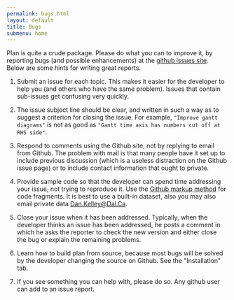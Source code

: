 ```yaml
---
permalink: bugs.html
layout: default
title: Bugs
submenu: home
---
```


Plan is quite a crude package. Please do what you can to improve it, by
reporting bugs (and possible enhancements) at the <a
href="http://github.com/dankelley/plan/issues">github issues site</a>.  Below
are some hints for writing great reports.


1. Submit an issue for each topic. This makes it easier for the developer to
   help you (and others who have the same problem). Issues that contain
sub-issues get confusing very quickly.

2. The issue subject line should be clear, and written in such a way as to
   suggest a criterion for closing the issue. For example, `"Improve gantt
diagrams"` is not as good as `"Gantt time axis has numbers cut off at RHS
side"`.
    
3. Respond to comments using the Github site, not by replying to email from
   Github. The problem with mail is that many people have it set up to include
previous discussion (which is a useless distraction on the Github issue page)
or to include contact information that ought to private.

4. Provide sample code so that the developer can spend time addressing your
   issue, not trying to reproduce it. Use the <a
href="https://github.com/adam-p/markdown-here/wiki/Markdown-Cheatsheet#code">Github
markup method</a> for code fragments. It is best to use a built-in dataset,
also you may also email private data Dan.Kelley@Dal.Ca.

5. Close your issue when it has been addressed.  Typically, when the developer
   thinks an issue has been addressed, he posts a comment in which he asks the
reporter to check the new version and either close the bug or explain the
remaining problems.

6. Learn how to build plan from source, because most bugs will be solved by the
   developer changing the source on Github. See the "Installation" tab.

7. If you see something you can help with, please do so. Any github user can
   add to an issue report.

